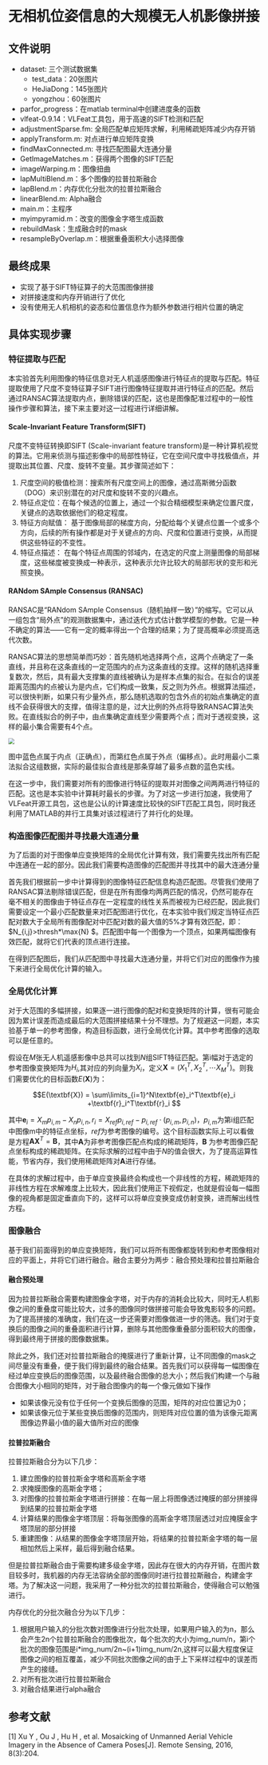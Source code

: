 # **无相机位姿信息的大规模无人机影像拼接**

## 文件说明

- dataset: 三个测试数据集
  - test_data：20张图片
  - HeJiaDong：145张图片
  - yongzhou：60张图片
- parfor_progress：在matlab terminal中创建进度条的函数
- vlfeat-0.9.14：VLFeat工具包，用于高速的SIFT检测和匹配
- adjustmentSparse.fm: 全局匹配单应矩阵求解，利用稀疏矩阵减少内存开销
- applyTransform.m: 对点进行单应矩阵变换
- findMaxConnected.m: 寻找匹配图最大连通分量
- GetImageMatches.m：获得两个图像的SIFT匹配
- imageWarping.m：图像扭曲
- lapMultiBlend.m：多个图像的拉普拉斯融合
- lapBlend.m：内存优化分批次的拉普拉斯融合
- linearBlend.m: Alpha融合
- main.m：主程序
- myimpyramid.m：改变的图像金字塔生成函数
- rebuildMask：生成融合时的mask
- resampleByOverlap.m：根据重叠面积大小选择图像

## 最终成果

- 实现了基于SIFT特征算子的大范围图像拼接
- 对拼接速度和内存开销进行了优化
- 没有使用无人机相机的姿态和位置信息作为额外参数进行相片位置的确定

## 具体实现步骤

### 特征提取与匹配

本实验首先利用图像的特征信息对无人机遥感图像进行特征点的提取与匹配。特征提取使用了尺度不变特征算子SIFT进行图像特征提取并进行特征点的匹配。然后通过RANSAC算法提取内点，删除错误的匹配，这也是图像配准过程中的一般性操作步骤和算法，接下来主要对这一过程进行详细讲解。

#### Scale-Invariant Feature Transform(SIFT)

尺度不变特征转换即SIFT (Scale-invariant feature transform)是一种计算机视觉的算法。它用来侦测与描述影像中的局部性特征，它在空间尺度中寻找极值点，并提取出其位置、尺度、旋转不变量。其步骤简述如下：

1. 尺度空间的极值检测：搜索所有尺度空间上的图像，通过高斯微分函数（DOG）来识别潜在的对尺度和旋转不变的兴趣点。
2. 特征点定位：在每个候选的位置上，通过一个拟合精细模型来确定位置尺度，关键点的选取依据他们的稳定程度。
3. 特征方向赋值： 基于图像局部的梯度方向，分配给每个关键点位置一个或多个方向，后续的所有操作都是对于关键点的方向、尺度和位置进行变换，从而提供这些特征的不变性。
4. 特征点描述： 在每个特征点周围的邻域内，在选定的尺度上测量图像的局部梯度，这些梯度被变换成一种表示，这种表示允许比较大的局部形状的变形和光照变换。

#### RANdom SAmple Consensus (RANSAC)

RANSAC是“RANdom SAmple Consensus（随机抽样一致）”的缩写。它可以从一组包含“局外点”的观测数据集中，通过迭代方式估计数学模型的参数。它是一种不确定的算法——它有一定的概率得出一个合理的结果；为了提高概率必须提高迭代次数。

RANSAC算法的思想简单而巧妙：首先随机地选择两个点，这两个点确定了一条直线，并且称在这条直线的一定范围内的点为这条直线的支撑。这样的随机选择重复数次，然后，具有最大支撑集的直线被确认为是样本点集的拟合。在拟合的误差距离范围内的点被认为是内点，它们构成一致集，反之则为外点。根据算法描述，可以很快判断，如果只有少量外点，那么随机选取的包含外点的初始点集确定的直线不会获得很大的支撑，值得注意的是，过大比例的外点将导致RANSAC算法失败。在直线拟合的例子中，由点集确定直线至少需要两个点；而对于透视变换，这样的最小集合需要有4个点。

<img src="D:\OneDrive - pku.edu.cn\大三下\数字图像处理\课程设计\randsac1.png" style="zoom:75%;" />

图中蓝色点属于内点（正确点），而第红色点属于外点（偏移点）。此时用最小二乘法拟合这组数据，实际的最佳拟合直线是那条穿越了最多点数的蓝色实线。


在这一步中，我们需要对所有的图像进行特征的提取并对图像之间两两进行特征的匹配。这也是本实验中计算耗时最长的步骤。为了对这一步进行加速，我使用了VLFeat开源工具包，这也是公认的计算速度比较快的SIFT匹配工具包，同时我还利用了MATLAB的并行工具集对该过程进行了并行化的处理。

### 构造图像匹配图并寻找最大连通分量

为了后面的对于图像单应变换矩阵的全局优化计算有效，我们需要先找出所有匹配中连通在一起的部分。因此我们需要构造图像的匹配图并寻找其中的最大连通分量

首先我们根据前一步中计算得到的图像特征匹配信息构造匹配图。尽管我们使用了RANSAC算法剔除错误匹配，但是在所有图像均两两匹配的情况，仍然可能存在毫不相关的图像由于特征点存在一定程度的线性关系而被视为已经匹配，因此我们需要设定一个最小匹配数量来对匹配图进行优化，在本实验中我们规定当特征点匹配对数大于全局所有图像配对中匹配对数的最大值的5%才算有效匹配，即：$N_{i,j}>thresh*\max{N} $。匹配图中每一个图像为一个顶点，如果两幅图像有效匹配，就将它们代表的顶点进行连接。

在得到匹配图后，我们从匹配图中寻找最大连通分量，并将它们对应的图像作为接下来进行全局优化计算的输入。

### 全局优化计算

对于大范围的多幅拼接，如果逐一进行图像的配对和变换矩阵的计算，很有可能会因为累计误差而造成最后的大范围拼接结果十分不理想。为了规避这一问题，本实验基于单一的参考图像，构造目标函数，进行全局优化计算。其中参考图像的选取可以是任意的。

假设在$M$张无人机遥感影像中总共可以找到$N$组SIFT特征匹配。第i幅对于选定的参考图像变换矩阵为$H_i$,其对应的列向量为$X_i$，定义$\textbf{X} = (X_1^T,X_2^T, \cdots X_M^T)$。则我们需要优化的目标函数$E(\textbf{X})$为：

$$E(\textbf{X}) = \sum\limits_{i=1}^N\textbf{e}_i^T\textbf{e}_i +\textbf{r}_i^T\textbf{r}_i $$

其中$\textbf{e}_i = X_mp_{i,m} - X_np_{i,n},\,r_i = X_{ref}p_{i,ref}-p_{i,ref}\cdot(p_{i,m}, p_{i,n})$，$p_{i,m}$为第i组匹配中图像m中的特征点坐标，$ref$为参考图像的编号。这个目标函数实际上可以看做是方程$\textbf{A}\textbf{X}^T = \textbf{B}$，其中$\textbf{A}$为非参考图像匹配点构成的稀疏矩阵，$\textbf{B}$ 为参考图像匹配点坐标构成的稀疏矩阵。在实际求解的过程中由于$N$的值会很大，为了提高运算性能，节省内存，我们使用稀疏矩阵对$\textbf{A}$进行存储。

在具体的求解过程中，由于单应变换最终会构成也一个非线性的方程，稀疏矩阵的非线性方程在求解难度上比较大，因此我们使用正下视假定，也就是假设每一幅图像的视角都是固定垂直向下的，这样可以将单应变换变成仿射变换，进而解出线性方程。

### 图像融合

基于我们前面得到的单应变换矩阵，我们可以将所有图像都旋转到和参考图像相对应的平面上，并将它们进行融合。融合主要分为两步：融合预处理和拉普拉斯融合

#### 融合预处理

因为拉普拉斯融合需要构建图像金字塔，对于内存的消耗会比较大，同时无人机影像之间的重叠度可能比较大，过多的图像同时做拼接可能会导致鬼影较多的问题。为了提高拼接的准确度，我们在这一步还需要对图像做进一步的筛选。我们对于变换后的图像之间的重叠面积进行计算，删除与其他图像重叠部分面积较大的图像，得到最终用于拼接的图像数据集。

除此之外，我们还对拉普拉斯融合的掩膜进行了重新计算，让不同图像的mask之间尽量没有重叠，便于我们得到最终的融合结果。首先我们可以获得每一幅图像在经过单应变换后的图像范围，以及最终融合图像的总大小；然后我们构建一个与融合图像大小相同的矩阵，对于融合图像内的每一个像元做如下操作

- 如果该像元没有位于任何一个变换后图像的范围，矩阵的对应位置记为0；
- 如果该像元位于某些变换后图像的范围内，则矩阵对应位置的值为该像元距离图像边界最小值的最大值所对应的图像

#### 拉普拉斯融合

拉普拉斯融合分为以下几步：

1. 建立图像的拉普拉斯金字塔和高斯金字塔
2. 求掩膜图像的高斯金字塔；
3. 对图像的拉普拉斯金字塔进行拼接：在每一层上将图像透过掩膜的部分拼接得到结果的拉普拉斯金字塔
4. 计算结果的图像金字塔顶层：将每张图像的高斯金字塔顶层透过对应掩膜金字塔顶层的部分拼接
5. 重建图像：从结果的图像金字塔顶层开始，将结果的拉普拉斯金字塔的每一层相加然后上采样，最后得到融合结果。

但是拉普拉斯融合由于需要构建多级金字塔，因此存在很大的内存开销，在图片数目较多时，我机器的内存无法容纳全部的图像同时进行拉普拉斯融合，构建金字塔。为了解决这一问题，我采用了一种分批次的拉普拉斯融合，使得融合可以勉强进行。

内存优化的分批次融合分为以下几步：

1. 根据用户输入的分批次数对图像进行分批次处理，如果用户输入的为n，那么会产生2n个拉普拉斯融合的图像批次，每个批次的大小为img_num/n，第i个批次的图像范围是i*img_num/2n~(i+1)img_num/2n,这样可以最大程度保证图像之间的相互覆盖，减少不同批次图像之间的由于上下采样过程中的误差而产生的接缝。
2. 对所有批次进行拉普拉斯融合
3. 对融合结果进行alpha融合


## 参考文献

[1] Xu Y , Ou J , Hu H , et al. Mosaicking of Unmanned Aerial Vehicle Imagery in the Absence of Camera Poses[J]. Remote Sensing, 2016, 8(3):204.
